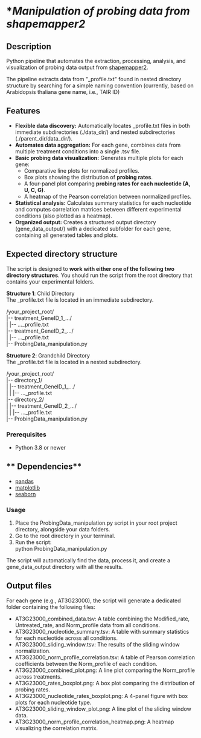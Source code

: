 # **Manipulation of probing data from shapemapper2*

## **Description**

Python pipeline that automates the extraction, processing, analysis, and visualization of probing data output from [shapemapper2](https://github.com/Weeks-UNC/shapemapper2). 

The pipeline extracts data from "_profile.txt" found in nested directory structure by searching for a simple naming convention (currently, based on Arabidopsis thaliana gene name, i.e., TAIR ID)

## **Features**

* **Flexible data discovery:** Automatically locates _profile.txt files in both immediate subdirectories (./data_dir/) and nested subdirectories (./parent_dir/data_dir/).  
* **Automates data aggregation:** For each gene, combines data from multiple treatment conditions into a single .tsv file.  
* **Basic probing data visualization:** Generates multiple plots for each gene:  
  * Comparative line plots for normalized profiles.  
  * Box plots showing the distribution of **probing rates**.  
  * A four-panel plot comparing **probing rates for each nucleotide (A, U, C, G)**.  
  * A heatmap of the Pearson correlation between normalized profiles.  
* **Statistical analysis:** Calculates summary statistics for each nucleotide and computes correlation matrices between different experimental conditions (also plotted as a heatmap).  
* **Organized output:** Creates a structured output directory (gene_data_output/) with a dedicated subfolder for each gene, containing all generated tables and plots.

## **Expected directory structure**

The script is designed to **work with either one of the following two directory structures**. You should run the script from the root directory that contains your experimental folders.

**Structure 1**: Child Directory  
The _profile.txt file is located in an immediate subdirectory.  

/your_project_root/  
|-- treatment_GeneID_1_.../  
|   |-- ...\_profile.txt  
|-- treatment_GeneID_2_.../  
|   |-- ...\_profile.txt  
|-- ProbingData_manipulation.py  

**Structure 2**: Grandchild Directory  
The \_profile.txt file is located in a nested subdirectory.  

/your_project_root/  
|-- directory_1/  
|   |-- treatment_GeneID_1_.../  
|   |   |-- ...\_profile.txt  
|-- directory_2/  
|   |-- treatment_GeneID_2_.../  
|   |   |-- ...\_profile.txt  
|-- ProbingData_manipulation.py  


### **Prerequisites**

* Python 3.8 or newer  

## ** Dependencies**

* [pandas](https://pandas.pydata.org/)
* [matplotlib](https://matplotlib.org/)
* [seaborn](https://seaborn.pydata.org/)

### **Usage**

1. Place the ProbingData_manipulation.py script in your root project directory, alongside your data folders.  
2. Go to the root directory in your terminal.  
3. Run the script:  
   python ProbingData_manipulation.py

The script will automatically find the data, process it, and create a gene_data_output directory with all the results.

## **Output files**

For each gene (e.g., AT3G23000), the script will generate a dedicated folder containing the following files:

* AT3G23000_combined_data.tsv: A table combining the Modified_rate, Untreated_rate, and Norm_profile data from all conditions.  
* AT3G23000_nucleotide_summary.tsv: A table with summary statistics for each nucleotide across all conditions.  
* AT3G23000_sliding_window.tsv: The results of the sliding window normalization.  
* AT3G23000_norm_profile_correlation.tsv: A table of Pearson correlation coefficients between the Norm_profile of each condition.  
* AT3G23000_combined_plot.png: A line plot comparing the Norm_profile across treatments.  
* AT3G23000_rates_boxplot.png: A box plot comparing the distribution of probing rates.  
* AT3G23000_nucleotide_rates_boxplot.png: A 4-panel figure with box plots for each nucleotide type.  
* AT3G23000_sliding_window_plot.png: A line plot of the sliding window data.  
* AT3G23000_norm_profile_correlation_heatmap.png: A heatmap visualizing the correlation matrix.
